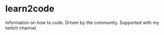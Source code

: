 # learn2code
Information on how to code. Driven by the community. Supported with my twitch channel.
